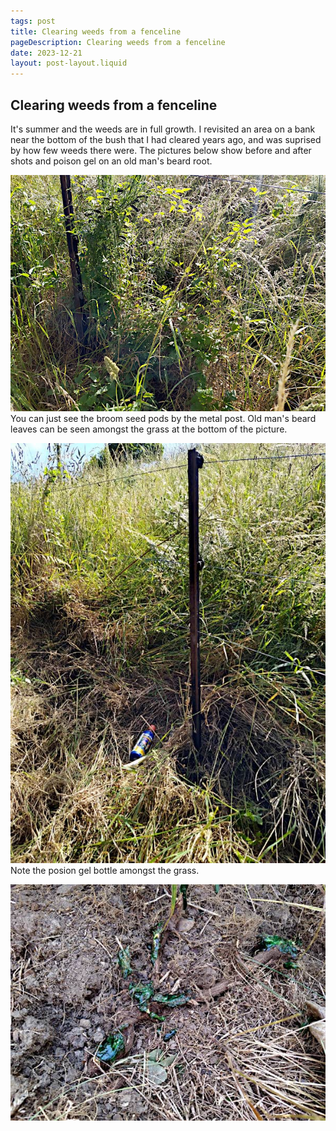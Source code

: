 ```yaml
---
tags: post
title: Clearing weeds from a fenceline
pageDescription: Clearing weeds from a fenceline
date: 2023-12-21
layout: post-layout.liquid
---
```


## Clearing weeds from a fenceline

It's summer and the weeds are in full growth. I revisited an area on a bank near the bottom of the bush that I had cleared years ago, and was suprised by how few weeds there were. The pictures below show before and after shots and poison gel on an old man's beard root.

![Before shot: Weeds on a fence](/assets/images/news/2023-fenceline-weeds/weeds-on-fence.jpg)
You can just see the broom seed pods by the metal post. Old man's beard leaves can be seen amongst the grass at the bottom of the picture. 

![After shot: Weedless fence](/assets/images/news/2023-fenceline-weeds/weedless-fence.jpg)
Note the posion gel bottle amongst the grass.

![Poison gel on an old man's beard root](/assets/images/news/2023-fenceline-weeds/poisoned-root.jpg)


